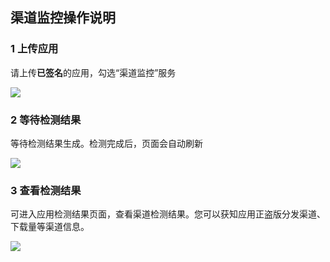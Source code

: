 ## 渠道监控操作说明

### 1 上传应用

请上传**已签名**的应用，勾选“渠道监控”服务

![](//mccdn.qcloud.com/static/img/e289ff14ca845e8d46331ab75eee19a0/image.png)


### 2 等待检测结果
等待检测结果生成。检测完成后，页面会自动刷新

![](//mccdn.qcloud.com/static/img/2880a501e3beedbe5dea0cab2e164491/image.png)
 

### 3 查看检测结果
可进入应用检测结果页面，查看渠道检测结果。您可以获知应用正盗版分发渠道、下载量等渠道信息。

![](//mccdn.qcloud.com/static/img/489c4345ae54186b5f31d73befe7b9f9/image.png)

 